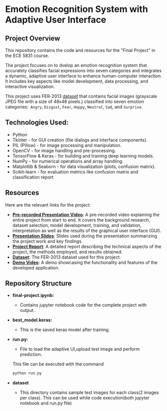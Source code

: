# Emotion Recognition System with Adaptive User Interface

## Project Overview

This repository contains the code and resources for the "Final Project" in the ECE 5831 course. 

The project focuses on to dvelop an emotion recognition system that accurately classifies facial expressions into seven categories and integrates a dynamic, adaptive user interface to enhance human-computer interaction. It includes key aspects like model development, data processing, and interactive visualization. 

This project uses FER-2013 [dataset](https://www.kaggle.com/datasets/msambare/fer2013)  that contains facial images (grayscale JPEG file with a size of 48x48 pixels.) classified into seven emotion categories:` Angry`, `Disgust`, `Fear`, `Happy`, `Neutral`, `Sad`, and `Surprise`. 


## Technologies Used:
- Python
- Tkinter - for GUI creation (file dialogs and interface components).
- PIL (Pillow) - for image processing and manipulation.
- OpenCV - for image handling and pre-processing.
- TensorFlow & Keras - for building and training deep learning models.
- NumPy - for numerical operations and array handling.
- Matplotlib & Seaborn - for data visualization (plots, confusion matrix).
- Scikit-learn - for evaluation metrics like confusion matrix and classification report


## Resources

Here are the relevant links for the project:

- **[Pre-recorded Presentation Video](https://youtu.be/yIKpY96RJtY)**: A pre-recorded video explaining the entire project from start to end. It covers the background research, dataset selection, model development, training, and validation, interpretation as well as the results of the graphical user interface (GUI).
- **[Presentation Slides](https://docs.google.com/presentation/d/1OF48Z_bCW7Kz3Y97T1KoxL6x1OU78cam/edit#slide=id.p1)**: Slides used during the presentation summarizing the project work and key findings.
- **[Project Report](https://drive.google.com/drive/folders/1G-4KfnO0YXj56paMbyoTQLu9rM22XvUU)**: A detailed report describing the technical aspects of the project, the methods employed, and results obtained.
- **[Dataset](https://drive.google.com/drive/folders/13l-hbD04MyyVuNdMY7zn0aQXTCq7yCDs?usp=drive_link)**: The FER-2013 dataset used for this project.
- **[Demo Video](https://youtu.be/Bn2F2MgZJJE?si=pQTqJKkPE8lSb6q0)**: A demo showcasing the functionality and features of the developed application.

## Repository Structure

* **final-project.ipynb:**
    * Contains jupyter notebook code for the complete project with output.
* **best_model.keras:**
    * This is the saved keras model after training.
* **run.py:**
    * File to load the adaptive UI,upload test image and perform prediction.

    This file can be executed with the command

    ```bash
    python run.py
    ```
* **dataset**
    * This directory contains sample test images for each class(2 images per class). This can be used while code execution(both jupyter notebook and run.py file)

